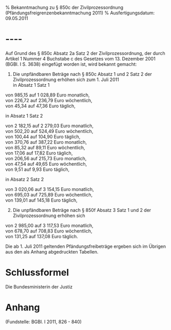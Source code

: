 % Bekanntmachung zu § 850c der Zivilprozessordnung  (Pfändungsfreigrenzenbekanntmachung 2011)
% Ausfertigungsdatum: 09.05.2011
 
# ----

Auf Grund des § 850c Absatz 2a Satz 2 der Zivilprozessordnung, der durch Artikel 1 Nummer 4 Buchstabe c des Gesetzes vom 13. Dezember 2001 (BGBl. I S. 3638) eingefügt worden ist, wird bekannt gemacht:

1. Die unpfändbaren Beträge nach § 850c Absatz 1 und 2 Satz 2 der Zivilprozessordnung erhöhen sich zum 1. Juli 2011  
in Absatz 1 Satz 1

  
von 985,15 auf 1 028,89 Euro monatlich,  
von 226,72 auf 236,79 Euro wöchentlich,  
von 45,34 auf 47,36 Euro täglich,

in Absatz 1 Satz 2

  
von 2 182,15 auf 2 279,03 Euro monatlich,  
von 502,20 auf 524,49 Euro wöchentlich,  
von 100,44 auf 104,90 Euro täglich,  
von 370,76 auf 387,22 Euro monatlich,  
von 85,32 auf 89,11 Euro wöchentlich,  
von 17,06 auf 17,82 Euro täglich,  
von 206,56 auf 215,73 Euro monatlich,  
von 47,54 auf 49,65 Euro wöchentlich,  
von 9,51 auf 9,93 Euro täglich,

in Absatz 2 Satz 2

  
von 3 020,06 auf 3 154,15 Euro monatlich,  
von 695,03 auf 725,89 Euro wöchentlich,  
von 139,01 auf 145,18 Euro täglich,

2. Die unpfändbaren Beträge nach § 850f Absatz 3 Satz 1 und 2 der Zivilprozessordnung erhöhen sich

  
von 2 985,00 auf 3 117,53 Euro monatlich,  
von 678,70 auf 708,83 Euro wöchentlich,  
von 131,25 auf 137,08 Euro täglich.

Die ab 1. Juli 2011 geltenden Pfändungsfreibeträge ergeben sich im Übrigen aus den als Anhang abgedruckten Tabellen.

# Schlussformel

Die Bundesministerin der Justiz

# Anhang

(Fundstelle: BGBl. I 2011, 826 - 840)
